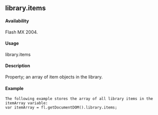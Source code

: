 ## library.items

#### Availability

Flash MX 2004.

#### Usage

library.items

#### Description

Property; an array of item objects in the library.

#### Example

```
The following example stores the array of all library items in the itemArray variable:
var itemArray = fl.getDocumentDOM().library.items;

```